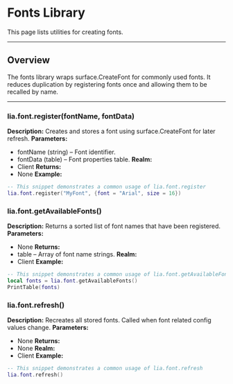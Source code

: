 # Fonts Library

This page lists utilities for creating fonts.

---

## Overview

The fonts library wraps surface.CreateFont for commonly used fonts. It reduces duplication by registering fonts once and allowing them to be recalled by name.

---

### lia.font.register(fontName, fontData)

    
**Description:**
Creates and stores a font using surface.CreateFont for later refresh.
**Parameters:**
* fontName (string) – Font identifier.
* fontData (table) – Font properties table.
**Realm:**
* Client
**Returns:**
* None
**Example:**
```lua
-- This snippet demonstrates a common usage of lia.font.register
lia.font.register("MyFont", {font = "Arial", size = 16})
```

### lia.font.getAvailableFonts()

    
**Description:**
Returns a sorted list of font names that have been registered.
**Parameters:**
* None
**Returns:**
* table – Array of font name strings.
**Realm:**
* Client
**Example:**
```lua
-- This snippet demonstrates a common usage of lia.font.getAvailableFonts
local fonts = lia.font.getAvailableFonts()
PrintTable(fonts)
```

### lia.font.refresh()

    
**Description:**
Recreates all stored fonts. Called when font related config values change.
**Parameters:**
* None
**Returns:**
* None
**Realm:**
* Client
**Example:**
```lua
-- This snippet demonstrates a common usage of lia.font.refresh
lia.font.refresh()
```
